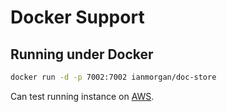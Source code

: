 # Docker Support 

## Running under Docker 

```bash
docker run -d -p 7002:7002 ianmorgan/doc-store
```

Can test running instance on [AWS](http://34.246.171.255:7002/docs/Human/1000).